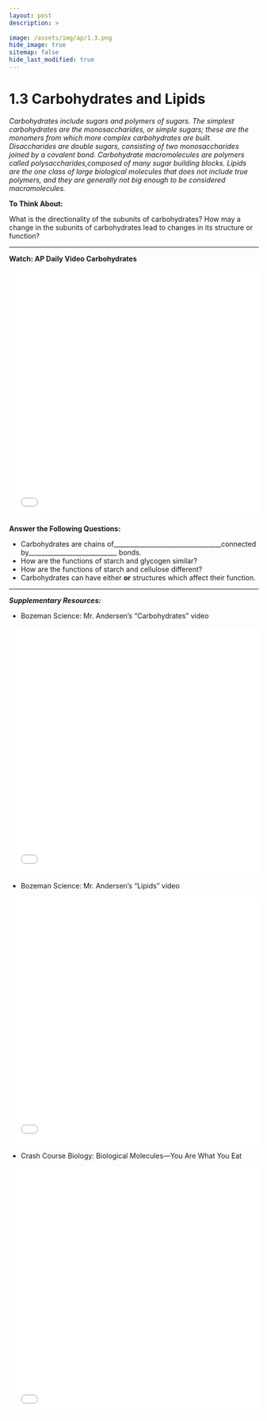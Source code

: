 ```yaml
---
layout: post
description: >
  
image: /assets/img/ap/1.3.png
hide_image: true
sitemap: false
hide_last_modified: true
---
```


# 1.3 Carbohydrates and Lipids

*Carbohydrates include sugars and polymers of sugars. The simplest carbohydrates are the monosaccharides, or simple sugars; these are the monomers from which more complex carbohydrates are built. Disaccharides are double sugars, consisting of two monosaccharides joined by a covalent bond. Carbohydrate macromolecules are polymers called polysaccharides,composed of many sugar building blocks. Lipids are the one class of large biological molecules that does not include true polymers, and they are generally not big enough to be considered macromolecules.*

**To Think About:** 

What is the directionality of the subunits of carbohydrates?  How may a change in the subunits of carbohydrates lead to changes in its structure or function?

---

**Watch: AP Daily Video Carbohydrates**

<iframe src="//player.bilibili.com/player.html?isOutside=true&aid=762646093&bvid=BV1964y1a7Xj&cid=399069024&p=7&high_quality=1&danmaku=0&autoplay=0" allowfullscreen="allowfullscreen" width="100%" height="500" scrolling="no" frameborder="0" sandbox="allow-top-navigation allow-same-origin allow-forms allow-scripts"></iframe>

**Answer the Following Questions:**

- Carbohydrates are chains of__________________________________connected by____________________________ bonds.
- How are the functions of starch and glycogen similar?
- How are the functions of starch and cellulose different?
- Carbohydrates can have either ________________________or________________________ structures which affect their function.

---

***Supplementary Resources:*** 

- Bozeman Science: Mr. Andersen’s “Carbohydrates” video

<iframe src="//player.bilibili.com/player.html?isOutside=true&aid=112808071004831&bvid=BV1tm8JeqEqS&cid=500001619651944&p=1&high_quality=1&danmaku=0&autoplay=0" allowfullscreen="allowfullscreen" width="100%" height="500" scrolling="no" frameborder="0" sandbox="allow-top-navigation allow-same-origin allow-forms allow-scripts"></iframe>

- Bozeman Science: Mr. Andersen’s “Lipids” video

<iframe src="//player.bilibili.com/player.html?isOutside=true&aid=112808071072428&bvid=BV1mm8JeqEhJ&cid=500001619651863&p=1&high_quality=1&danmaku=0&autoplay=0" allowfullscreen="allowfullscreen" width="100%" height="500" scrolling="no" frameborder="0" sandbox="allow-top-navigation allow-same-origin allow-forms allow-scripts"></iframe>

- Crash Course Biology: Biological Molecules—You Are What You Eat

<iframe src="//player.bilibili.com/player.html?isOutside=true&aid=112808071007421&bvid=BV14m8JeqEeq&cid=500001619652422&p=1&high_quality=1&danmaku=0&autoplay=0" allowfullscreen="allowfullscreen" width="100%" height="500" scrolling="no" frameborder="0" sandbox="allow-top-navigation allow-same-origin allow-forms allow-scripts"></iframe>
